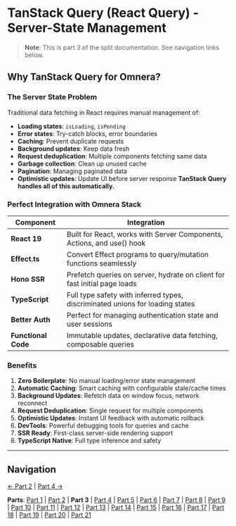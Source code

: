# TanStack Query (React Query) - Server-State Management

> **Note**: This is part 3 of the split documentation. See navigation links below.


## Why TanStack Query for Omnera?

### The Server State Problem
Traditional data fetching in React requires manual management of:
- **Loading states**: `isLoading`, `isPending`
- **Error states**: Try-catch blocks, error boundaries
- **Caching**: Prevent duplicate requests
- **Background updates**: Keep data fresh
- **Request deduplication**: Multiple components fetching same data
- **Garbage collection**: Clean up unused cache
- **Pagination**: Managing paginated data
- **Optimistic updates**: Update UI before server response
**TanStack Query handles all of this automatically.**

### Perfect Integration with Omnera Stack
| Component           | Integration                                                                    |
| ------------------- | ------------------------------------------------------------------------------ |
| **React 19**        | Built for React, works with Server Components, Actions, and use() hook        |
| **Effect.ts**       | Convert Effect programs to query/mutation functions seamlessly                |
| **Hono SSR**        | Prefetch queries on server, hydrate on client for fast initial page loads     |
| **TypeScript**      | Full type safety with inferred types, discriminated unions for loading states |
| **Better Auth**     | Perfect for managing authentication state and user sessions                   |
| **Functional Code** | Immutable updates, declarative data fetching, composable queries              |

### Benefits
1. **Zero Boilerplate**: No manual loading/error state management
2. **Automatic Caching**: Smart caching with configurable stale/cache times
3. **Background Updates**: Refetch data on window focus, network reconnect
4. **Request Deduplication**: Single request for multiple components
5. **Optimistic Updates**: Instant UI feedback with automatic rollback
6. **DevTools**: Powerful debugging tools for queries and cache
7. **SSR Ready**: First-class server-side rendering support
8. **TypeScript Native**: Full type inference and safety
---


## Navigation

[← Part 2](./02-overview.md) | [Part 4 →](./04-installation.md)


**Parts**: [Part 1](./01-start.md) | [Part 2](./02-overview.md) | **Part 3** | [Part 4](./04-installation.md) | [Part 5](./05-basic-setup.md) | [Part 6](./06-core-concepts.md) | [Part 7](./07-usequery-hook.md) | [Part 8](./08-integration-with-effectts.md) | [Part 9](./09-usemutation-hook.md) | [Part 10](./10-usequeries-hook.md) | [Part 11](./11-useinfinitequery-hook.md) | [Part 12](./12-server-side-rendering-ssr-with-hono.md) | [Part 13](./13-integration-with-better-auth.md) | [Part 14](./14-advanced-patterns.md) | [Part 15](./15-testing-with-tanstack-query.md) | [Part 16](./16-best-practices.md) | [Part 17](./17-common-pitfalls-to-avoid.md) | [Part 18](./18-performance-optimization.md) | [Part 19](./19-devtools.md) | [Part 20](./20-summary.md) | [Part 21](./21-references.md)